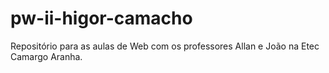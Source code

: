 # pw-ii-higor-camacho
Repositório para as aulas de Web com os professores Allan e João na Etec Camargo Aranha.
